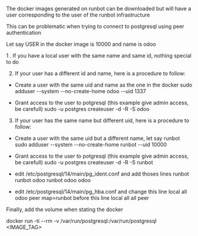 The docker images generated on runbot can be downloaded but will have a user corresponding to the user of the runbot infrastructure

This can be problematic when trying to connect to postgresql using peer authentication


Let say USER in the docker image is 10000 and name is odoo

1 . If you have a local user with the same name and same id, nothing special to do

2. If your user has a different id and name, here is a procedure to follow:

- Create a user with the same uid and name as the one in the docker
    sudo adduser --system --no-create-home odoo --uid 1337

- Grant access to the user to potgresql (this example give admin access, be carefull)
    sudo -u postgres createuser -d -R -S odoo


3. If your user has the same name but different uid, here is a procedure to follow:

- Create a user with the same uid but a different name, let say runbot
    sudo adduser --system --no-create-home runbot --uid 10000

- Grant access to the user to potgresql (this example give admin access, be carefull)
    sudo -u postgres createuser -d -R -S runbot

- edit  /etc/postgresql/14/main/pg_ident.conf and add thoses lines 
    runbot runbot odoo
    runbot odoo odoo

- edit  /etc/postgresql/14/main/pg_hba.conf and change this line 
    local   all             odoo                                     peer map=runbot
before this line
    local   all             all                                     peer


Finally, add the volume when stating the docker 

docker run -ti --rm -v /var/run/postgresql:/var/run/postgresql <IMAGE_TAG>

